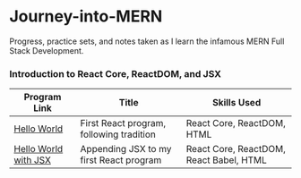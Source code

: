 # Journey-into-MERN
Progress, practice sets, and notes taken as I learn the infamous MERN Full Stack Development.

### Introduction to React Core, ReactDOM, and JSX
| Program Link | Title | Skills Used |
|------------- | ----- | ----------- |
| [Hello World](https://github.com/gianmillare/Journey-into-MERN/blob/main/programs/hello_world/index.html) | First React program, following tradition | React Core, ReactDOM, HTML |
| [Hello World with JSX](https://github.com/gianmillare/Journey-into-MERN/blob/main/programs/hello_world/indexJSX.html) | Appending JSX to my first React program | React Core, ReactDOM, React Babel, HTML |

